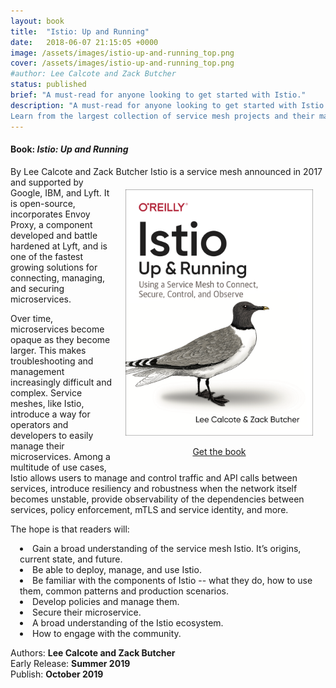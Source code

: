 ```yaml
---
layout: book
title:  "Istio: Up and Running"
date:   2018-06-07 21:15:05 +0000
image: /assets/images/istio-up-and-running_top.png
cover: /assets/images/istio-up-and-running_top.png
#author: Lee Calcote and Zack Butcher
status: published
brief: "A must-read for anyone looking to get started with Istio."
description: "A must-read for anyone looking to get started with Istio.
Learn from the largest collection of service mesh projects and their maintainers in the world.Self-study service mesh workshops and tutorials for Istio, Envoy, Linkerd, Consul, App Mesh, Octarine, Kuma, VMware Tanzu Service Mesh"
---
```

<h4> Book: <i>Istio: Up and Running</i></h4>
By Lee Calcote and Zack Butcher

<div style="float:right;padding:20px;text-align:center;"><a href="http://www.jdoqocy.com/click-100001276-11290546?url=http%3A%2F%2Fshop.oreilly.com%2Fproduct%2F0636920203940.do%3Fcmp%3Daf-velocity-books-video-product_cj_0636920203940_%25zp&cjsku=0636920203940"><img class="card" width="300px" src="/assets/images/istio-up-and-running.png" align="right" /></a><div>&nbsp;</div>
  <a id="book" class="waves-effect waves-light btn l5-dark-grey-text darken-2 l5-dark-yellow z-depth-2" href="http://www.jdoqocy.com/click-100001276-11290546?url=http%3A%2F%2Fshop.oreilly.com%2Fproduct%2F0636920203940.do%3Fcmp%3Daf-velocity-books-video-product_cj_0636920203940_%25zp&cjsku=0636920203940">Get the book</a>
</div>
<!-- <iframe src="http://www.oreilly.com/authors/widgets/802.html" height="500px" width="200px" scrolling="no" frameborder="0"></iframe> -->
Istio is a service mesh announced in 2017 and supported by Google, IBM, and Lyft. It is open-source, incorporates Envoy Proxy, a component developed and battle hardened at Lyft, and is one of the fastest growing solutions for connecting, managing, and securing microservices. 

Over time, microservices become opaque as they become larger. This makes troubleshooting and management increasingly difficult and complex. Service meshes, like Istio, introduce a way for operators and developers to easily manage their microservices. Among a multitude of use cases, Istio allows users to manage and control traffic and API calls between services, introduce resiliency and robustness when the network itself becomes unstable, provide observability of the dependencies between services, policy enforcement, mTLS and service identity, and more.

The hope is that readers will:

<li style="margin-left:15px"> Gain a broad understanding of the service mesh Istio. It’s origins, current state, and future. </li>
<li style="margin-left:15px"> Be able to deploy, manage, and use Istio. </li>
<li style="margin-left:15px"> Be familiar with the components of Istio -- what they do, how to use them, common patterns and production scenarios.</li>
<li style="margin-left:15px"> Develop policies and manage them.</li>
<li style="margin-left:15px"> Secure their microservice.</li>
<li style="margin-left:15px"> A broad understanding of the Istio ecosystem.</li>
<li style="margin-left:15px"> How to engage with the community.</li>

<p>Authors: <b>Lee Calcote and Zack Butcher</b>
<br />Early Release: <b>Summer 2019</b>
<br />Publish: <b>October 2019</b></p>
